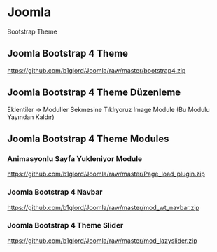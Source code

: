 # Joomla
 Bootstrap Theme

## Joomla Bootstrap 4 Theme
https://github.com/b1glord/Joomla/raw/master/bootstrap4.zip

## Joomla Bootstrap 4 Theme Düzenleme
Eklentiler -> Moduller Sekmesine Tıklıyoruz
Image Module (Bu Modulu Yayından Kaldır)

## Joomla Bootstrap 4 Theme Modules
### Animasyonlu Sayfa Yukleniyor Module
https://github.com/b1glord/Joomla/raw/master/Page_load_plugin.zip

### Joomla Bootstrap 4 Navbar
https://github.com/b1glord/Joomla/raw/master/mod_wt_navbar.zip

### Joomla Bootstrap 4 Theme Slider
https://github.com/b1glord/Joomla/raw/master/mod_lazyslider.zip
